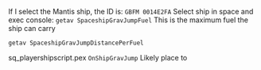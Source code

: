 If I select the Mantis ship, the ID is:
`GBFM 0014E2FA`
Select ship in space and exec console:
`getav SpaceshipGravJumpFuel`
This is the maximum fuel the ship can carry


`getav SpaceshipGravJumpDistancePerFuel`


sq_playershipscript.pex
`OnShipGravJump`
Likely place to 